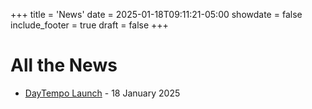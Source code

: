 +++
title = 'News'
date = 2025-01-18T09:11:21-05:00
showdate = false
include_footer = true
draft = false
+++

# All the News
* [DayTempo Launch](/news/launch) - 18 January 2025